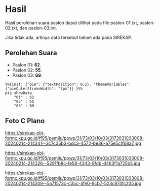 # Hasil

Hasil perolehan suara paslon dapat dilihat pada file paslon-01.txt, paslon-02.txt, dan paslon-03.txt.

Jika tidak ada, artinya data tersebut belum ada pada SIREKAP.

## Perolehan Suara

 * Paslon 01: **62**.
 * Paslon 02: **55**.
 * Paslon 03: **69**.

```mermaid
%%{init: {"pie": {"textPosition": 0.5}, "themeVariables": {"pieOuterStrokeWidth": "5px"}} }%%
pie showData
    "01" : 62
    "02" : 55
    "03" : 69
```
## Foto C Plano

https://sirekap-obj-formc.kpu.go.id/ff95/pemilu/ppwp/31/73/03/10/03/3173031003008-20240214-214341--3c7c35b3-bdc3-4572-be36-a75e5c1f68a7.jpg

https://sirekap-obj-formc.kpu.go.id/ff95/pemilu/ppwp/31/73/03/10/03/3173031003008-20240214-214326--5291fb8c-fe58-4343-9fdb-d463f1a725b5.jpg

https://sirekap-obj-formc.kpu.go.id/ff95/pemilu/ppwp/31/73/03/10/03/3173031003008-20240214-214309--5a71573c-c3bc-4fe0-8cb7-523c974fc205.jpg
